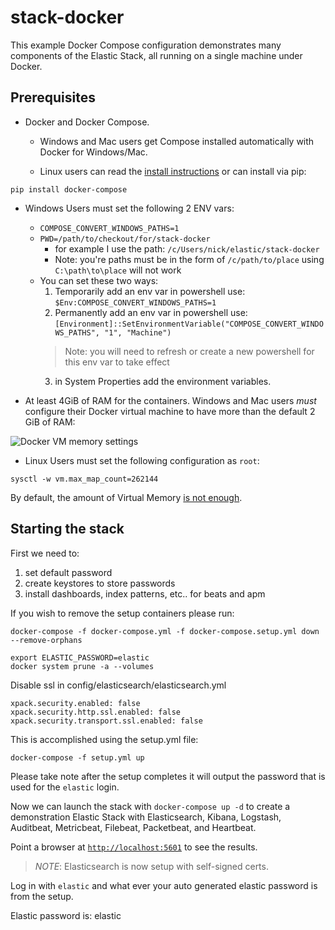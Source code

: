 # stack-docker
This example Docker Compose configuration demonstrates many components of the
Elastic Stack, all running on a single machine under Docker.

## Prerequisites
- Docker and Docker Compose.
  * Windows and Mac users get Compose installed automatically
with Docker for Windows/Mac.

  * Linux users can read the [install instructions](https://docs.docker.com/compose/install/#install-compose) or can install via pip:
```
pip install docker-compose
```

* Windows Users must set the following 2 ENV vars:
  * `COMPOSE_CONVERT_WINDOWS_PATHS=1`
  * `PWD=/path/to/checkout/for/stack-docker`
    * for example I use the path: `/c/Users/nick/elastic/stack-docker`
    * Note: you're paths must be in the form of `/c/path/to/place` using `C:\path\to\place` will not work
  * You can set these two ways:
    1. Temporarily add an env var in powershell use: `$Env:COMPOSE_CONVERT_WINDOWS_PATHS=1`
    2. Permanently add an env var in powershell use: `[Environment]::SetEnvironmentVariable("COMPOSE_CONVERT_WINDOWS_PATHS", "1", "Machine")`
      > Note: you will need to refresh or create a new powershell for this env var to take effect
    3. in System Properties add the environment variables.


* At least 4GiB of RAM for the containers. Windows and Mac users _must_
configure their Docker virtual machine to have more than the default 2 GiB of
RAM:

![Docker VM memory settings](screenshots/docker-vm-memory-settings.png)

* Linux Users must set the following configuration as `root`:

```
sysctl -w vm.max_map_count=262144
```
By default, the amount of Virtual Memory [is not enough](https://www.elastic.co/guide/en/elasticsearch/reference/current/vm-max-map-count.html).


## Starting the stack

First we need to:

1. set default password
2. create keystores to store passwords
3. install dashboards, index patterns, etc.. for beats and apm


If you wish to remove the setup containers please run:
```
docker-compose -f docker-compose.yml -f docker-compose.setup.yml down --remove-orphans
```

```
export ELASTIC_PASSWORD=elastic
docker system prune -a --volumes
```

Disable ssl in config/elasticsearch/elasticsearch.yml

```
xpack.security.enabled: false
xpack.security.http.ssl.enabled: false
xpack.security.transport.ssl.enabled: false
```

This is accomplished using the setup.yml file:
```
docker-compose -f setup.yml up
```

Please take note after the setup completes it will output the password
that is used for the `elastic` login.

Now we can launch the stack with `docker-compose up -d` to create a demonstration Elastic Stack with
Elasticsearch, Kibana, Logstash, Auditbeat, Metricbeat, Filebeat, Packetbeat,
and Heartbeat.

Point a browser at [`http://localhost:5601`](http://localhost:5601) to see the results.
> *NOTE*: Elasticsearch is now setup with self-signed certs.

Log in with `elastic` and what ever your auto generated elastic password is from the
setup.

Elastic password is: elastic

